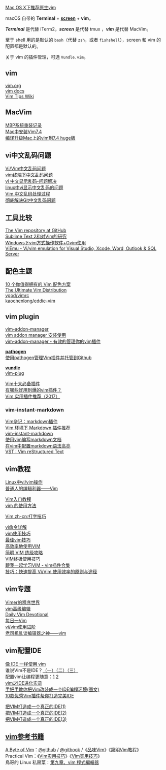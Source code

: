 [Mac OS X下推荐原生vim](https://ruby-china.org/topics/4905)

macOS 自带的 **Terminal** + [**screen**](http://www.kinnetica.com/2011/05/29/using-screen-on-mac-os-x/) + **vim**。

**_Terminal_** 是代替 iTerm2，**_screen_** 是代替 tmux ，**_vim_** 是代替 MacVim。

至于 shell 用的是默认的 `bash`（代替 `zsh`，或者 `fishshell`），screen 和 vim 的配置都是默认的。

关于 vim 的插件管理，可选 `Vundle.vim`。

## vim

[vim.org](https://www.vim.org/)  
[vim docs](https://www.vim.org/docs.php)  
[Vim Tips Wiki](https://vim.fandom.com/)  

## MacVim

[MBP系统重装记录](http://www.jeffzhang.cn/mac-sys-reinstall/)  
[Mac中安装Vim7.4](http://zhouyichu.com/vim/Vim-in-Mac.html)  
[编译升级Mac上的vim到7.4 huge版](http://blog.csdn.net/u011542994/article/details/39058779)  

## vi中文乱码问题

[Vi/Vim中文乱码问题](http://hi-rain.com/2015/04/02/Vim%E4%B8%AD%E6%96%87%E4%B9%B1%E7%A0%81%E9%97%AE%E9%A2%98/)  
[vim终端下中文乱码问题](http://www.vimer.cn/2009/10/vim%E7%BB%88%E7%AB%AF%E4%B8%8B%E4%B8%AD%E6%96%87%E4%B9%B1%E7%A0%81%E9%97%AE%E9%A2%98.html)  
[vi 中文显示乱码-问题解决](http://blog.csdn.net/fuxuejun/article/details/6234512)  
[linux中vi显示中文乱码的问题](http://blog.163.com/little_320/blog/static/38789520091116103325859/)  
[Vim 中文乱码处理过程](http://blog.csdn.net/johnnycode/article/details/18298705)  
[彻底解决Git中文乱码问题](http://www.diguage.com/archives/26.html)

## 工具比较

[The Vim repository at GitHub](http://www.vim.org/git.php)  
[Sublime Text 2和对Vim的研究](https://ruby-china.org/topics/3822?page=1)  
[Windows下vim方式操作软件+Gvim使用](http://my.oschina.net/alphajay/blog/30419)  
[ViEmu - Vi/vim emulation for Visual Studio, Xcode, Word, Outlook & SQL Server](http://www.viemu.com/)  

## 配色主题

[10 个你值得拥有的 Vim 配色方案](http://www.oschina.net/news/32306/10-vim-color-schemes-you-need-to-own?from=20120902)  
[The Ultimate Vim Distribution](http://vim.spf13.com/)  
[vgod/vimrc](https://github.com/vgod/vimrc)  
[kaochenlong/eddie-vim](https://github.com/kaochenlong/eddie-vim)  

## vim plugin

[vim-addon-manager](https://github.com/MarcWeber/vim-addon-manager)  
[vim addon manager 安装使用](http://blog.163.com/clevertanglei900@126/blog/static/111352259201352011129641/)  
[vim-addon-manager - 有效的管理你的vim插件](http://www.cnblogs.com/lexus/archive/2012/11/02/2751073.html)  

[**pathogen**](https://github.com/tpope/vim-pathogen)  
[使用pathogen管理Vim插件并托管到Github](http://www.cnblogs.com/zhcncn/p/4030576.html)  

[**vundle**](https://github.com/VundleVim/Vundle.vim)  
[vim-plug](https://github.com/junegunn/vim-plug)  

[Vim十大必备插件](http://www.cnblogs.com/shanql/p/6048412.html)  
[有哪些好用到爆的vim插件？](https://www.zhihu.com/question/23590572)  
[Vim 实用插件推荐（2017）](https://zhuanlan.zhihu.com/p/24742679?refer=hack-vim)  

### vim-instant-markdown

[Vim杂记：markdown插件](http://www.cnblogs.com/fsjohnhuang/p/3911541.html)  
[Vim 环境下 Markdown 插件推荐](http://www.codeceo.com/article/vim-markdown-plugins.html)  
[vim-instant-markdown](https://scturtle.me/2012/8/15/vim-instant-markdown-py/)  
[使用vim编写markdown文档](http://www.opstool.com/article/280)  
[在vim中配置markdown语法高亮](http://blog.chinaunix.net/uid-28769209-id-4148562.html)  
[VST : Vim reStructured Text](http://www.vim.org/scripts/script.php?script_id=1334)  

## vim教程

[Linux中vi/vim操作](http://www.live-in.org/archives/774.html)  
[普通人的编辑利器——Vim](http://blog.sina.com.cn/s/blog_46dac66f010005kw.html)  

[Vim入门教程](http://blog.jobbole.com/86132/)  
[vim 的使用方法](http://blog.csdn.net/shiwei408/article/details/7296462)  

[Vim zh-cn:打字技巧](https://swaroop.wordpress.com/notes/vim_zh-cn-%E6%89%93%E5%AD%97%E6%8A%80%E5%B7%A7/)  

[vi命令详解](http://www.cnblogs.com/ovliverlin/articles/1162430.html)  
[vim使用技巧](http://linux.chinaunix.net/techdoc/desktop/2009/07/06/1122020.shtml)  
[最佳vim技巧](http://www.2maomao.com/blog/wp-content/uploads/vim_tips.txt)  
[高效率地使用VIM](https://linuxtoy.org/archives/efficient-editing-with-vim.html)  
[简明 VIM 练级攻略](https://coolshell.cn/articles/5426.html)  
[VIM终极使用技巧](http://www.cnblogs.com/sinojelly/archive/2011/11/06/2238284.html)  
[跟我一起学习VIM - vim插件合集](http://blog.csdn.net/mergerly/article/details/51671890)  
[技巧：快速提高 Vi/Vim 使用效率的原则与途径](https://www.ibm.com/developerworks/cn/linux/l-cn-tip-vim/)  

## vim专题

[Vimer的程序世界](http://www.vimer.cn/category/vim)  
[vim高级编辑](http://blog.csdn.net/shuangde800/article/category/1598575)  
[Daily Vim Devotional](http://dailyvim.tumblr.com/)  
[每日一Vim](http://liuzhijun.iteye.com/category/270228)  
[vi/vim使用进阶](http://easwy.com/blog/archives/advanced-vim-skills-catalog/)  
[老司机乱谈编辑器之神——vim](https://juejin.im/entry/56ea7eef731956005c1b6d3f)  

## vim配置IDE

[像 IDE 一样使用 vim](https://github.com/yangyangwithgnu/use_vim_as_ide)  
谁说Vim不是IDE？[（一）](http://www.cnblogs.com/chijianqiang/archive/2012/10/30/vim-1.html)[（二）](http://www.cnblogs.com/chijianqiang/archive/2012/10/31/vim-2.html)[（三）](http://www.cnblogs.com/chijianqiang/archive/2012/11/06/vim-3.html)  
配置vim让编程更随意：[1](http://www.cnblogs.com/ma6174/archive/2011/12/10/2283393.html)  [2](http://blog.csdn.net/chary8088/article/details/7715383/)  
[vim之IDE进化实录](http://blog.csdn.net/yangyang_gnu/article/details/6642271)  
[手把手教你把Vim改装成一个IDE编程环境(图文)](http://blog.csdn.net/wooin/article/details/1858917)  
[10款优秀Vim插件帮你打造完美IDE](http://blog.csdn.net/jack__cj/article/details/52671312)  

[把VIM打造成一个真正的IDE(1)](http://www.vimer.cn/2009/10/%E6%8A%8Avim%E6%89%93%E9%80%A0%E6%88%90%E4%B8%80%E4%B8%AA%E7%9C%9F%E6%AD%A3%E7%9A%84ide1.html)  
[把VIM打造成一个真正的IDE(2)](http://www.vimer.cn/2009/10/%E6%8A%8Avim%E6%89%93%E9%80%A0%E6%88%90%E4%B8%80%E4%B8%AA%E7%9C%9F%E6%AD%A3%E7%9A%84ide2.html)  
[把VIM打造成一个真正的IDE(3)](http://www.vimer.cn/2009/10/%E6%8A%8Avim%E6%89%93%E9%80%A0%E6%88%90%E4%B8%80%E4%B8%AA%E7%9C%9F%E6%AD%A3%E7%9A%84ide3.html)  

## [vim参考书籍](http://iccf-holland.org/click5.html)

[A Byte of Vim](https://vim.swaroopch.com/)：[@github](https://github.com/swaroopch/byte-of-vim) / [@gitbook](https://www.gitbook.com/book/swaroopch/byte-of-vim/details) /《[品味Vim](http://a-byte-of-vim-chinese.readthedocs.org/en/latest/getting-started.html)》《[简明Vim教程](http://download.csdn.net/detail/zaiyang2007/3782667)》  
Practical Vim：《[Vim实用技巧](http://book.douban.com/subject/25869486/)》《[Vim实用技巧](http://download.csdn.net/download/yahooding/8376925)》  
鳥哥的 Linux 私房菜：[第九章、vim 程式編輯器](http://linux.vbird.org/linux_basic/0310vi.php)  
